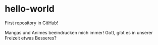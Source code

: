 # hello-world
First repository in GitHub!

Mangas und Animes beeindrucken mich immer!
Gott, gibt es in unserer Freizeit etwas Besseres?
